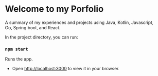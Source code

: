 # Welcome to my Porfolio

A summary of my experiences and projects using Java, Kotlin, Javascript, Go, Spring boot, and React.

In the project directory, you can run:

### `npm start`

Runs the app.
* Open [http://localhost:3000](http://localhost:3000) to view it in your browser.
